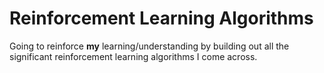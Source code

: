 # Reinforcement Learning Algorithms

Going to reinforce **my** learning/understanding by building out all the 
significant reinforcement learning algorithms I come across.
